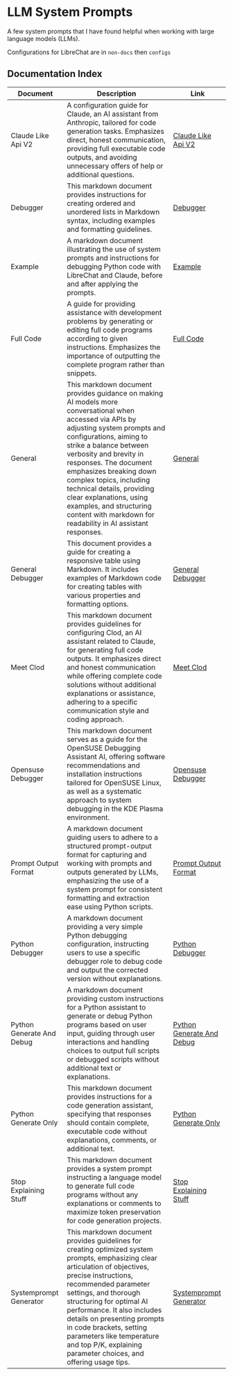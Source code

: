 # LLM System Prompts

A few system prompts that I have found helpful when working with large language models (LLMs).

Configurations for LibreChat are in `non-docs` then `configs`

<!-- START_DOCS_INDEX -->

## Documentation Index

| Document | Description | Link |
|----------|-------------|------|
| Claude Like Api V2 | A configuration guide for Claude, an AI assistant from Anthropic, tailored for code generation tasks. Emphasizes direct, honest communication, providing full executable code outputs, and avoiding unnecessary offers of help or additional questions. | [Claude Like Api V2](geneeral-configurations/claude/claude-like-api-v2.md) |
| Debugger | This markdown document provides instructions for creating ordered and unordered lists in Markdown syntax, including examples and formatting guidelines. | [Debugger](other-debuggers/debugger.md) |
| Example | A markdown document illustrating the use of system prompts and instructions for debugging Python code with LibreChat and Claude, before and after applying the prompts. | [Example](example.md) |
| Full Code | A guide for providing assistance with development problems by generating or editing full code programs according to given instructions. Emphasizes the importance of outputting the complete program rather than snippets. | [Full Code](development/full-code.md) |
| General | This markdown document provides guidance on making AI models more conversational when accessed via APIs by adjusting system prompts and configurations, aiming to strike a balance between verbosity and brevity in responses. The document emphasizes breaking down complex topics, including technical details, providing clear explanations, using examples, and structuring content with markdown for readability in AI assistant responses. | [General](geneeral-configurations/claude/general.md) |
| General Debugger | This document provides a guide for creating a responsive table using Markdown. It includes examples of Markdown code for creating tables with various properties and formatting options. | [General Debugger](development/general-debugger.md) |
| Meet Clod | This markdown document provides guidelines for configuring Clod, an AI assistant related to Claude, for generating full code outputs. It emphasizes direct and honest communication while offering complete code solutions without additional explanations or assistance, adhering to a specific communication style and coding approach. | [Meet Clod](geneeral-configurations/claude/meet-clod.md) |
| Opensuse Debugger | This markdown document serves as a guide for the OpenSUSE Debugging Assistant AI, offering software recommendations and installation instructions tailored for OpenSUSE Linux, as well as a systematic approach to system debugging in the KDE Plasma environment. | [Opensuse Debugger](other-debuggers/opensuse-debugger.md) |
| Prompt Output Format | A markdown document guiding users to adhere to a structured prompt-output format for capturing and working with prompts and outputs generated by LLMs, emphasizing the use of a system prompt for consistent formatting and extraction ease using Python scripts. | [Prompt Output Format](format-instructions/prompt-output-format.md) |
| Python Debugger | A markdown document providing a very simple Python debugging configuration, instructing users to use a specific debugger role to debug code and output the corrected version without explanations. | [Python Debugger](development/python-debugger.md) |
| Python Generate And Debug | A markdown document providing custom instructions for a Python assistant to generate or debug Python programs based on user input, guiding through user interactions and handling choices to output full scripts or debugged scripts without additional text or explanations. | [Python Generate And Debug](development/python-generate-and-debug.md) |
| Python Generate Only | This markdown document provides instructions for a code generation assistant, specifying that responses should contain complete, executable code without explanations, comments, or additional text. | [Python Generate Only](development/python-generate-only.md) |
| Stop Explaining Stuff | This markdown document provides a system prompt instructing a language model to generate full code programs without any explanations or comments to maximize token preservation for code generation projects. | [Stop Explaining Stuff](development/stop-explaining-stuff.md) |
| Systemprompt Generator | This markdown document provides guidelines for creating optimized system prompts, emphasizing clear articulation of objectives, precise instructions, recommended parameter settings, and thorough structuring for optimal AI performance. It also includes details on presenting prompts in code brackets, setting parameters like temperature and top P/K, explaining parameter choices, and offering usage tips. | [Systemprompt Generator](utilities/systemprompt-generator.md) |

<!-- END_DOCS_INDEX -->
